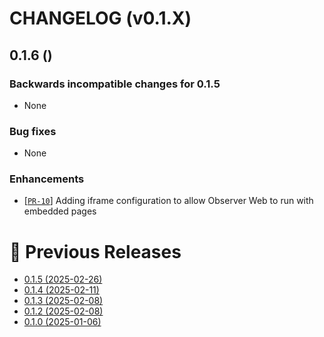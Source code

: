 # CHANGELOG (v0.1.X)

## 0.1.6 ()

### Backwards incompatible changes for 0.1.5
 * None

### Bug fixes
 * None

### Enhancements
 * [[`PR-10`](https://github.com/thiagoesteves/observer_web/pull/10)] Adding iframe configuration to allow Observer Web to run with embedded pages

# 🚀 Previous Releases
 * [0.1.5 (2025-02-26)](https://github.com/thiagoesteves/observer_web/blob/v0.1.5/CHANGELOG.md)
 * [0.1.4 (2025-02-11)](https://github.com/thiagoesteves/observer_web/blob/v0.1.4/CHANGELOG.md)
 * [0.1.3 (2025-02-08)](https://github.com/thiagoesteves/observer_web/blob/v0.1.3/CHANGELOG.md)
 * [0.1.2 (2025-02-08)](https://github.com/thiagoesteves/observer_web/blob/v0.1.2/CHANGELOG.md)
 * [0.1.0 (2025-01-06)](https://github.com/thiagoesteves/observer_web/blob/v0.1.0/CHANGELOG.md)